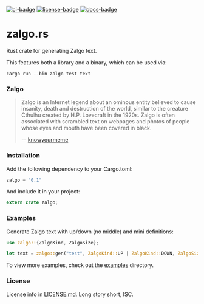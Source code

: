 [![ci-badge][]][ci] [![license-badge][]][license] [![docs-badge][]][docs]

# zalgo.rs

Rust crate for generating Zalgo text.

This features both a library and a binary, which can be used via:

`cargo run --bin zalgo test text`

### Zalgo

> Zalgo is an Internet legend about an ominous entity believed to cause
> insanity, death and destruction of the world, similar to the creature Cthulhu
> created by H.P. Lovecraft in the 1920s. Zalgo is often associated with
> scrambled text on webpages and photos of people whose eyes and mouth have been
> covered in black.
>
> -- [knowyourmeme][kym]

### Installation

Add the following dependency to your Cargo.toml:

```rust
zalgo = "0.1"
```

And include it in your project:

```rust
extern crate zalgo;
```

### Examples

Generate Zalgo text with up/down (no middle) and mini definitions:

```rust
use zalgo::{ZalgoKind, ZalgoSize};

let text = zalgo::gen("test", ZalgoKind::UP | ZalgoKind::DOWN, ZalgoSize::Mini);
```

To view more examples, check out the [examples] directory.

### License

License info in [LICENSE.md]. Long story short, ISC.

[ci]: https://travis-ci.org/zeyla/zalgo.rs
[ci-badge]: https://travis-ci.org/zeyla/zalgo.rs.svg?branch=master
[docs]: https://docs.rs/zalgo
[docs-badge]: https://img.shields.io/badge/docs-online-2020ff.svg
[examples]: https://github.com/zeyla/zalgo.rs/tree/master/examples
[kym]: http://knowyourmeme.com/memes/zalgo
[LICENSE.md]: https://github.com/zeyla/zalgo.rs/blob/master/LICENSE.md
[license]: https://opensource.org/licenses/ISC
[license-badge]: https://img.shields.io/badge/license-ISC-blue.svg?style=flat-square
